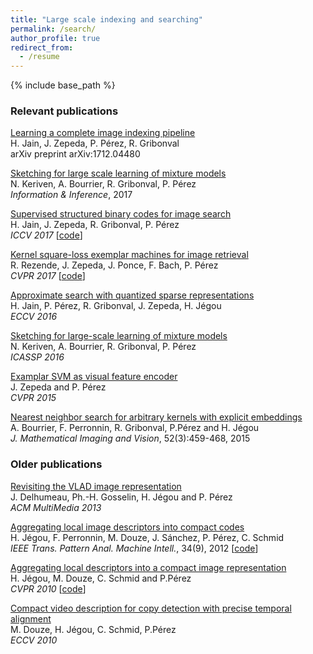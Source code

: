 ```yaml
---
title: "Large scale indexing and searching"
permalink: /search/
author_profile: true
redirect_from:
  - /resume
---
```


{% include base_path %}

### Relevant publications

[Learning a complete image indexing pipeline](https://arxiv.org/pdf/1712.04480.pdf)  
H. Jain, J. Zepeda, P. Pérez, R. Gribonval  
arXiv preprint arXiv:1712.04480

[Sketching for large scale learning of mixture models](https://arxiv.org/abs/1606.02838)  
N. Keriven, A. Bourrier, R. Gribonval, P. Pérez  
*Information & Inference*, 2017

[Supervised structured binary codes for image search](https://arxiv.org/abs/1708.02932)  
H. Jain, J. Zepeda, R. Gribonval, P. Pérez  
*ICCV 2017* [[code](https://github.com/technicolor-research/subic)]

[Kernel square-loss exemplar machines for image retrieval](http://openaccess.thecvf.com/content_cvpr_2017/papers/Rezende_Kernel_Square-Loss_Exemplar_CVPR_2017_paper.pdf)  
R. Rezende, J. Zepeda, J. Ponce, F. Bach, P. Pérez  
*CVPR 2017* [[code](https://github.com/rafarez/SLEM)]

[Approximate search with quantized sparse representations](https://arxiv.org/abs/1608.03308)  
H. Jain, P. Pérez, R. Gribonval, J. Zepeda, H. Jégou  
*ECCV 2016*

[Sketching for large-scale learning of mixture models](https://hal.inria.fr/hal-01208027v2)  
N. Keriven, A. Bourrier, R. Gribonval, P. Pérez  
*ICASSP 2016*

[Examplar SVM as visual feature encoder](http://www.cv-foundation.org/openaccess/content_cvpr_2015/papers/Zepeda_Exemplar_SVMs_as_2015_CVPR_paper.pdf)  
J. Zepeda and P. Pérez  
*CVPR 2015*

[Nearest neighbor search for arbitrary kernels with explicit embeddings](http://hal.inria.fr/hal-00722635/en)  
A. Bourrier, F. Perronnin, R. Gribonval, P.Pérez and H. Jégou  
*J. Mathematical Imaging and Vision*, 52(3):459-468, 2015

### Older publications

[Revisiting the VLAD image representation](http://hal.inria.fr/docs/00/84/06/53/PDF/nextvlad.pdf)  
J. Delhumeau, Ph.-H. Gosselin, H. Jégou and P. Pérez  
*ACM MultiMedia 2013*

[Aggregating local image descriptors into compact codes](http://hal.inria.fr/docs/00/63/30/13/PDF/jegou_aggregate.pdf)  
H. Jégou, F. Perronnin, M. Douze, J. Sánchez, P. Pérez, C. Schmid  
*IEEE Trans. Pattern Anal. Machine Intell.*, 34(9), 2012 [[code](http://lear.inrialpes.fr/src/inria_fisher/)]

[Aggregating local descriptors into a compact image representation](http://lear.inrialpes.fr/pubs/2010/JDSP10/jegou_compactimagerepresentation.pdf)  
H. Jégou, M. Douze, C. Schmid and P.Pérez  
*CVPR 2010* [[code](http://lear.inrialpes.fr/src/inria_fisher/)]

[Compact video description for copy detection with precise temporal alignment](http://lear.inrialpes.fr/pubs/2010/DJSP10/douze_eccv10.pdf)  
M. Douze, H. Jégou, C. Schmid, P.Pérez  
*ECCV 2010*

